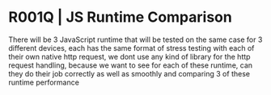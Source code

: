 # R001Q | JS Runtime Comparison

There will be 3 JavaScript runtime that will be tested on the same case for 3 different devices, each has the same format of stress testing with each of their own native http request, we dont use any kind of library for the http request handling, because we want to see for each of these runtime, can they do their job correctly as well as smoothly and comparing 3 of these runtime performance

